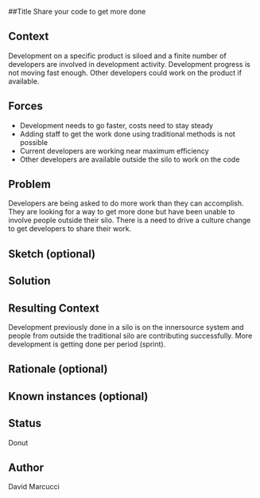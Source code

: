 ##Title
Share your code to get more done

## Context
Development on a specific product is siloed and a finite number of developers are involved in development activity. Development progress is not moving fast enough. Other developers could work on the product if available.

## Forces
* Development needs to go faster, costs need to stay steady
* Adding staff to get the work done using traditional methods is not possible
* Current developers are working near maximum efficiency
* Other developers are available outside the silo to work on the code

## Problem
Developers are being asked to do more work than they can accomplish. They are looking for a way to get more done but have been unable to involve people outside their silo. There is a need to drive a culture change to get developers to share their work.

## Sketch (optional)

## Solution

## Resulting Context
Development previously done in a silo is on the innersource system and people from outside the traditional silo are contributing successfully. More development is getting done per period (sprint).

## Rationale (optional)

## Known instances (optional)

## Status
Donut

## Author
David Marcucci